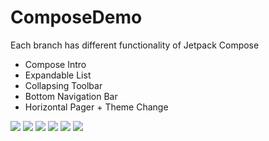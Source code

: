 # ComposeDemo

Each branch has different functionality of Jetpack Compose 

- Compose Intro
- Expandable List
- Collapsing Toolbar
- Bottom Navigation Bar
- Horizontal Pager + Theme Change


![](https://media.giphy.com/media/yfgodrSwcJiChwUqHv/giphy.gif) ![](https://media.giphy.com/media/QY2ZrkYNqtwPLi47rb/giphy.gif) ![](https://media.giphy.com/media/snWnRL1LqQ6ptlommG/giphy.gif) ![](https://media.giphy.com/media/ROqGjxJ1eOw8nskxDb/giphy.gif) ![](https://media.giphy.com/media/Aiy6mgdEAyBO3fIvXJ/giphy.gif) ![](https://media.giphy.com/media/j3Z3PpRn4MP5HaFCIw/giphy.gif)
